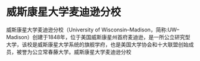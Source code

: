 # 威斯康星大学麦迪逊分校

威斯康星大学麦迪逊分校（University of Wisconsin–Madison，简称:UW–Madison）创建于1848年，位于美国威斯康星州首府麦迪逊，是一所公立研究型大学，该校是威斯康星大学系统的旗舰学府，也是美国大学协会和十大联盟创始成员，被誉为公立常春藤大学。威斯康星大学麦迪逊分校